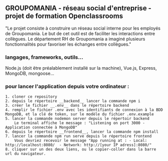 ## GROUPOMANIA - réseau social d'entreprise - projet de formation Openclassrooms

"Le projet consiste à construire un réseau social interne pour les employés de Groupomania. Le
but de cet outil est de faciliter les interactions entre collègues. Le département RH de
Groupomania a imaginé plusieurs fonctionnalités pour favoriser les échanges entre collègues."

### langages, frameworks, outils...

Node.js (doit être préalablement installé sur la machine), Vue.js, Express, MongoDB, mongoose...

### pour lancer l'application depuis votre ordinateur :

    1. cloner ce repository
    2. depuis le répertoire __backend__ lancer la commande npm i 
    3. créer le fichier __.env__ dans le répertoire backend
    4. remplir le fichier .env avec les identifiants de connexion à la BDD MongoDB, et la clé de token, sur le modèle du fichier .env.example
    5. lancer la commande nodemon server depuis le répertoir backend
        Le terminal affiche le message : "Listening on port 3000 - Application connectée à MongoDB"
    6. depuis le répertoire __frontend__, lancer la commande npm install
    7. lancer la commande npm run serve depuis le répertoire frontend
        Vous devriez recevoir le message "App running at : - Local: http://localhost:8080/  - Network: http://[your IP adress]:8080/"
    8. cliquer sur un des deux liens, ou le copier-coller dans la barre url du navigateur.


